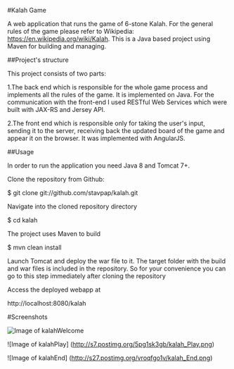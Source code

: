 #Kalah Game

A web application that runs the game of 6-stone Kalah. 
For the general rules of the game please refer to Wikipedia: https://en.wikipedia.org/wiki/Kalah. 
This is a Java based project using Maven for building and managing.

##Project's structure

This project consists of two parts:

1.The back end which is responsible for the whole game process and implements all the rules of the game.
It is implemented on Java. For the communication with the front-end I used RESTful Web Services which were
built with JAX-RS and Jersey API.

2.The front end which is responsible only for taking the user's input, sending it to the server, 
receiving back the updated board of the game and appear it on the browser. It was implemented with AngularJS.

##Usage

In order to run the application you need Java 8 and Tomcat 7+.

 Clone the repository from Github:

$ git clone git://github.com/stavpap/kalah.git

 Navigate into the cloned repository directory

$ cd kalah

 The project uses Maven to build

$ mvn clean install

 Launch Tomcat and deploy the war file to it. The target folder with the build and war files is included in the repository.
So for your convenience you can go to this step immediately after cloning the repository

 Access the deployed webapp at

http://localhost:8080/kalah

#Screenshots

![Image of kalahWelcome](http://s13.postimg.org/7b6w5jcvr/kalah_Welcome.png)
 
![Image of kalahPlay] (http://s7.postimg.org/5pg1sk3gb/kalah_Play.png)

![Image of kalahEnd] (http://s27.postimg.org/vroqfgo1v/kalah_End.png)
